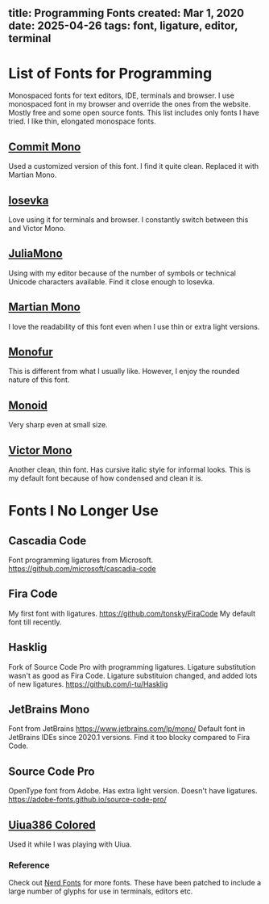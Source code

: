 title: Programming Fonts
created: Mar 1, 2020
date: 2025-04-26
tags: font, ligature, editor, terminal
----

# List of Fonts for Programming
Monospaced fonts for text editors, IDE, terminals and browser. I use monospaced font in my browser and override the ones from the website. Mostly free and some open source fonts. This list includes only fonts I have tried. I like thin, elongated monospace fonts.

## [Commit Mono](https://commitmono.com)
Used a customized version of this font. I find it quite clean. Replaced it with Martian Mono. 

## [Iosevka](https://typeof.net/Iosevka/)
Love using it for terminals and browser. I constantly switch between this and Victor Mono.

## [JuliaMono](https://juliamono.netlify.app/)
Using with my editor because of the number of symbols or technical Unicode characters available. Find it close enough to Iosevka.

## [Martian Mono](https://github.com/evilmartians/mono)
I love the readability of this font even when I use thin or extra light versions. 

## [Monofur](https://www.dafont.com/monofur.font)
This is different from what I usually like. However, I enjoy the rounded nature of this font.

## [Monoid](https://larsenwork.com/monoid/)
Very sharp even at small size.
 
## [Victor Mono](https://rubjo.github.io/victor-mono/)
Another clean, thin font. Has cursive italic style for informal looks. This is my default font because of how condensed and clean it is. 

# Fonts I No Longer Use

## Cascadia Code
Font programming ligatures from Microsoft. https://github.com/microsoft/cascadia-code

## Fira Code
My first font with ligatures. https://github.com/tonsky/FiraCode My default font till recently.

## Hasklig
Fork of Source Code Pro with programming ligatures. Ligature substitution wasn't as good as Fira Code. Ligature substituion changed, and added lots of new ligatures. https://github.com/i-tu/Hasklig

## JetBrains Mono
Font from JetBrains https://www.jetbrains.com/lp/mono/ Default font in JetBrains IDEs since 2020.1 versions. Find it too blocky compared to Fira Code.

## Source Code Pro
OpenType font from Adobe. Has extra light version. Doesn't have ligatures. https://adobe-fonts.github.io/source-code-pro/

## [Uiua386 Colored](https://github.com/jonathanperret/uiua386color)
Used it while I was playing with Uiua. 

### Reference
Check out [Nerd Fonts](https://www.nerdfonts.com/font-downloads) for more fonts. These have been patched to include a large number of glyphs for use in terminals, editors etc.
